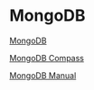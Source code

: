 # MongoDB

  [MongoDB](https://www.mongodb.com/)

  [MongoDB Compass](https://docs.mongodb.com/compass/current/)
  
  [MongoDB Manual](https://docs.mongodb.com/v3.6/?_ga=2.52358127.796871831.1510155734-1914911630.1510155734)
